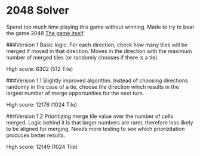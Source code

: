 # 2048 Solver

Spend too much time playing this game without winning. Made to try to beat the game 2048
[The game itself](http://gabrielecirulli.github.io/2048/)

###Version 1
Basic logic. For each direction, check how many tiles will be merged if moved in that direction. Moves in the direction with the maximum number of merged tiles (or randomly chooses if there is a tie).

High score: 6302 (512 Tile)

###Version 1.1
Slightly improved algorithm. Instead of choosing directions randomly in the case of a tie, choose the direction which results in the largest number of merge opportunities for the next turn.

High score: 12176 (1024 Tile)

###Version 1.2
Prioritizing merge tile value over the number of cells merged. Logic behind it is that larger numbers are rarer, therefore less likely to be aligned for merging. Needs more testing to see which priorizitation produces better results.

High score: 12149 (1024 Tile)
